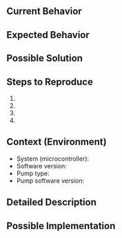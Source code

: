 <!--- Provide a descriptive name for the issue in the Title above -->

## Current Behavior
<!--- Tell us what happens instead of the expected behavior -->

## Expected Behavior
<!--- Tell us what should happen -->

## Possible Solution
<!--- Not obligatory, but suggest a fix/reason for the bug, -->

## Steps to Reproduce
<!--- Provide a link to a live example, or an unambiguous set of steps to -->
<!--- reproduce this bug. Include code to reproduce, if relevant -->
1.
2.
3.
4.

## Context (Environment)
<!--- How has this issue affected you? What are you trying to accomplish? -->
<!--- Providing context helps us come up with a solution that is most useful in the real world -->
- System (microcontroller):
- Software version:
- Pump type:
- Pump software version:

## Detailed Description
<!--- Provide a detailed description of the change or addition you are proposing -->
<!--- If possible, provide a stacktrace or log of the last things the software was doing -->

## Possible Implementation
<!--- Not obligatory, but suggest an idea for implementing addition or change -->


